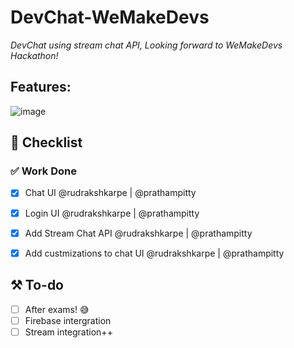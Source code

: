 # DevChat-WeMakeDevs

*DevChat using stream chat API, Looking forward to WeMakeDevs Hackathon!*

## Features:

![image](https://user-images.githubusercontent.com/78851635/208284470-75ce1d4f-25e4-4014-ae5c-1935c9fc203f.png)

##  📝 Checklist 

### ✅ Work Done  

- [x] Chat UI @rudrakshkarpe | @prathampitty
- [x] Login UI @rudrakshkarpe | @prathampitty
- [x] Add Stream Chat API @rudrakshkarpe | @prathampitty
- [x] Add custmizations to chat UI @rudrakshkarpe | @prathampitty


## ⚒️ To-do
- [ ] After exams! 😅 
- [ ] Firebase intergration
- [ ] Stream integration++
